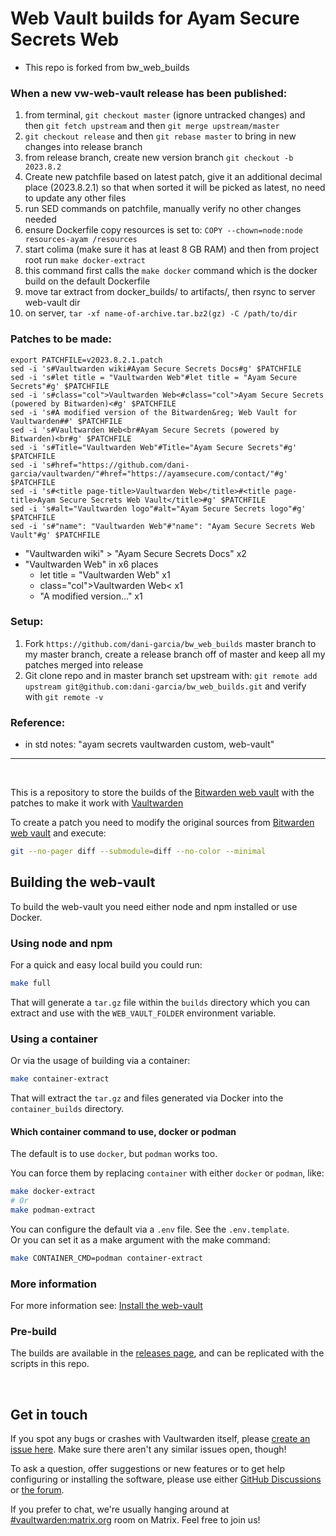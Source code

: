# Web Vault builds for Ayam Secure Secrets Web

- This repo is forked from bw_web_builds

### When a new vw-web-vault release has been published:

1. from terminal, `git checkout master` (ignore untracked changes) and then `git fetch upstream` and then `git merge upstream/master`
2. `git checkout release` and then `git rebase master` to bring in new changes into release branch
3. from release branch, create new version branch `git checkout -b 2023.8.2`
4. Create new patchfile based on latest patch, give it an additional decimal place (2023.8.2.1) so that when sorted it will be picked as latest, no need to update any other files
5. run SED commands on patchfile, manually verify no other changes needed
6. ensure Dockerfile copy resources is set to: `COPY --chown=node:node resources-ayam /resources`
7. start colima (make sure it has at least 8 GB RAM) and then from project root run `make docker-extract`
8. this command first calls the `make docker` command which is the docker build on the default Dockerfile
9. move tar extract from docker_builds/ to artifacts/, then rsync to server web-vault dir
10. on server, `tar -xf name-of-archive.tar.bz2(gz) -C /path/to/dir`

### Patches to be made:

```
export PATCHFILE=v2023.8.2.1.patch
sed -i 's#Vaultwarden wiki#Ayam Secure Secrets Docs#g' $PATCHFILE
sed -i 's#let title = "Vaultwarden Web"#let title = "Ayam Secure Secrets"#g' $PATCHFILE
sed -i 's#class="col">Vaultwarden Web<#class="col">Ayam Secure Secrets (powered by Bitwarden)<#g' $PATCHFILE
sed -i 's#A modified version of the Bitwarden&reg; Web Vault for Vaultwarden##' $PATCHFILE
sed -i 's#Vaultwarden Web<br#Ayam Secure Secrets (powered by Bitwarden)<br#g' $PATCHFILE
sed -i 's#Title="Vaultwarden Web"#Title="Ayam Secure Secrets"#g' $PATCHFILE
sed -i 's#href="https://github.com/dani-garcia/vaultwarden/"#href="https://ayamsecure.com/contact/"#g' $PATCHFILE
sed -i 's#<title page-title>Vaultwarden Web</title>#<title page-title>Ayam Secure Secrets Web Vault</title>#g' $PATCHFILE
sed -i 's#alt="Vaultwarden logo"#alt="Ayam Secure Secrets logo"#g' $PATCHFILE
sed -i 's#"name": "Vaultwarden Web"#"name": "Ayam Secure Secrets Web Vault"#g' $PATCHFILE
```

- "Vaultwarden wiki" > "Ayam Secure Secrets Docs" x2
- "Vaultwarden Web" in x6 places
  - let title = "Vaultwarden Web" x1
  - class="col">Vaultwarden Web< x1
  - "A modified version..." x1

### Setup:

1. Fork `https://github.com/dani-garcia/bw_web_builds` master branch to my master branch, create a release branch off of master and keep all my patches merged into release
2. Git clone repo and in master branch set upstream with: `git remote add upstream git@github.com:dani-garcia/bw_web_builds.git` and verify with `git remote -v`

### Reference:

- in std notes: "ayam secrets vaultwarden custom, web-vault"

---

<br>

This is a repository to store the builds of the [Bitwarden web vault](https://github.com/bitwarden/clients/tree/main/apps/web) with the patches to make it work with [Vaultwarden](https://github.com/dani-garcia/vaultwarden)

To create a patch you need to modify the original sources from [Bitwarden web vault](https://github.com/bitwarden/clients/tree/main/apps/web) and execute:

```bash
git --no-pager diff --submodule=diff --no-color --minimal
```

## Building the web-vault

To build the web-vault you need either node and npm installed or use Docker.

### Using node and npm

For a quick and easy local build you could run:

```bash
make full
```

That will generate a `tar.gz` file within the `builds` directory which you can extract and use with the `WEB_VAULT_FOLDER` environment variable.

### Using a container

Or via the usage of building via a container:

```bash
make container-extract
```

That will extract the `tar.gz` and files generated via Docker into the `container_builds` directory.

#### Which container command to use, docker or podman

The default is to use `docker`, but `podman` works too.

You can force them by replacing `container` with either `docker` or `podman`, like:

```bash
make docker-extract
# Or
make podman-extract
```

You can configure the default via a `.env` file. See the `.env.template`.<br>
Or you can set it as a make argument with the make command:

```bash
make CONTAINER_CMD=podman container-extract
```

### More information

For more information see: [Install the web-vault](https://github.com/dani-garcia/vaultwarden/wiki/Building-binary#install-the-web-vault)

### Pre-build

The builds are available in the [releases page](https://github.com/dani-garcia/bw_web_builds/releases), and can be replicated with the scripts in this repo.

<br>

## Get in touch

If you spot any bugs or crashes with Vaultwarden itself, please [create an issue here](https://github.com/dani-garcia/vaultwarden/issues/). Make sure there aren't any similar issues open, though!

To ask a question, offer suggestions or new features or to get help configuring or installing the software, please use either [GitHub Discussions](https://github.com/dani-garcia/vaultwarden/discussions) or [the forum](https://vaultwarden.discourse.group/).

If you prefer to chat, we're usually hanging around at [#vaultwarden:matrix.org](https://matrix.to/#/#vaultwarden:matrix.org) room on Matrix. Feel free to join us!
